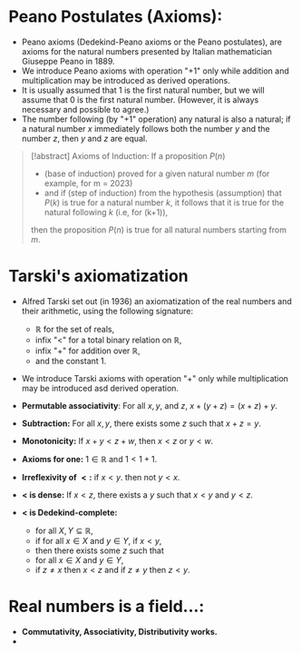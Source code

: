 # Peano Postulates (Axioms):
- Peano axioms (Dedekind-Peano axioms or the Peano postulates), are axioms for the natural numbers presented by Italian mathematician Giuseppe Peano  in 1889.
- We introduce Peano axioms with operation "+1" only while addition and multiplication may be introduced as derived operations.
- It is usually assumed that 1 is the first natural number, but we will assume that 0 is the first natural number. (However, it is always necessary and possible to agree.)
- The number following (by "+1" operation) any natural is also a natural; if a natural number $x$ immediately follows both the number $y$ and the number $z$, then $y$ and $z$ are equal.
  
> [!abstract] Axioms of Induction: 
  If a proposition $P(n)$
  >- (base of induction) proved for a given natural number $m$ (for example, for m = 2023)
  >- and if (step of induction) from the hypothesis (assumption) that $P(k)$ is true for a natural number $k$, it follows that it is true for the natural following $k$ (i.e, for (k+1)),
>
>then the proposition $P(n)$ is true for all natural numbers starting from $m$.

# Tarski's axiomatization
- Alfred Tarski set out (in 1936) an axiomatization of the real numbers and their arithmetic, using the following signature:
	- $\mathbb{R}$ for the set of reals,
	- infix "<" for a total binary relation on $\mathbb{R}$,
	- infix "+" for addition over $\mathbb{R}$,
	- and the constant $1$.
- We introduce Tarski axioms with operation "+" only while multiplication may be introduced asd derived operation.
  
- **Permutable associativity**: For all $x,y,$ and $z$, $x+(y+z)=(x+z)+y.$
- **Subtraction:** For all $x,y,$ there exists some $z$ such that $x+z=y.$
- **Monotonicity:** If $x+y<z+w$, then $x<z$ or $y<w$.
- **Axioms for one:** $1\in \mathbb{R}$ and $1<1+1$.
- **Irreflexivity of $<:$** if $x<y$. then not $y<x$.
- **$<$ is dense:** If $x<z$, there exists a $y$ such that $x<y$ and $y<z$.
- **$<$ is Dedekind-complete:**
	- for all $X,Y \subseteq \mathbb{R}$,
	- if for all $x\in X$ and $y\in Y$, if $x<y$,
	- then there exists some $z$ such that
	- for all $x\in X$ and $y \in Y$,
	- if $z\not = x$ then $x<z$ and if $z\neq y$ then $z<y$.
# Real numbers is a field...:
- **Commutativity, Associativity, Distributivity works.**
- 